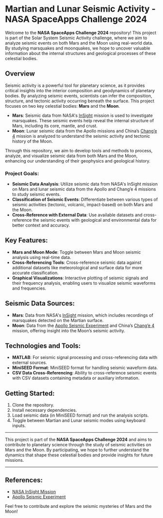 <h1>Martian and Lunar Seismic Activity - NASA SpaceApps Challenge 2024</h1>

<p>Welcome to the <strong>NASA SpaceApps Challenge 2024</strong> repository! This project is part of the Solar System Seismic Activity challenge, where we aim to analyze seismic events on both Mars and the Moon using real-world data. By studying marsquakes and moonquakes, we hope to uncover valuable information about the internal structures and geological processes of these celestial bodies.</p>

<h2>Overview</h2>

<p>Seismic activity is a powerful tool for planetary science, as it provides critical insights into the interior composition and geodynamics of planetary bodies. By analyzing seismic events, scientists can infer the composition, structure, and tectonic activity occurring beneath the surface. This project focuses on two key celestial bodies: <strong>Mars</strong> and the <strong>Moon</strong>.</p>

<ul>
  <li><strong>Mars</strong>: Seismic data from NASA's <a href="https://mars.nasa.gov/insight/">InSight</a> mission is used to investigate marsquakes. These seismic events help reveal the internal structure of Mars, including its core, mantle, and crust.</li>
  <li><strong>Moon</strong>: Lunar seismic data from the Apollo missions and China’s <a href="https://www.nasa.gov/feature/china-s-chang-e-4-mission">Chang’e 4</a> mission is analyzed to understand the seismic activity and tectonic history of the Moon.</li>
</ul>

<p>Through this repository, we aim to develop tools and methods to process, analyze, and visualize seismic data from both Mars and the Moon, enhancing our understanding of their geophysics and geological history.</p>

<h3>Project Goals:</h3>
<ul>
  <li><strong>Seismic Data Analysis</strong>: Utilize seismic data from NASA's InSight mission on Mars and lunar seismic data from the Apollo and Chang’e 4 missions to study seismic events.</li>
  <li><strong>Classification of Seismic Events</strong>: Differentiate between various types of seismic activities (tectonic, volcanic, impact-based) on both Mars and the Moon.</li>
  <li><strong>Cross-Reference with External Data</strong>: Use available datasets and cross-reference the seismic events with geological and environmental data for better context and accuracy.</li>
</ul>

<h2>Key Features:</h2>
<ul>
  <li><strong>Mars and Moon Mode</strong>: Toggle between Mars and Moon seismic analysis using real-time data.</li>
  <li><strong>Cross-Referencing Tools</strong>: Cross-reference seismic data against additional datasets like meteorological and surface data for more accurate classification.</li>
  <li><strong>Graphical Visualizations</strong>: Interactive plotting of seismic signals and their frequency analysis, enabling users to visualize seismic waveforms and frequencies.</li>
</ul>

<h2>Seismic Data Sources:</h2>
<ul>
  <li><strong>Mars</strong>: Data from NASA's <a href="https://mars.nasa.gov/insight/">InSight</a> mission, which includes recordings of marsquakes detected on the Martian surface.</li>
  <li><strong>Moon</strong>: Data from the <a href="https://nssdc.gsfc.nasa.gov/nmc/experiment/display.action?id=1969-059A-04">Apollo Seismic Experiment</a> and China’s <a href="https://www.nasa.gov/feature/china-s-chang-e-4-mission">Chang’e 4</a> mission, offering insight into the Moon’s seismic activity.</li>
</ul>

<h2>Technologies and Tools:</h2>
<ul>
  <li><strong>MATLAB</strong>: For seismic signal processing and cross-referencing data with external sources.</li>
  <li><strong>MiniSEED Format</strong>: MiniSEED format for handling seismic waveform data.</li>
  <li><strong>CSV Data Cross-Referencing</strong>: Ability to cross-reference seismic events with CSV datasets containing metadata or auxiliary information.</li>
</ul>

<h2>Getting Started:</h2>
<ol>
  <li>Clone the repository.</li>
  <li>Install necessary dependencies.</li>
  <li>Load seismic data (in MiniSEED format) and run the analysis scripts.</li>
  <li>Toggle between Martian and Lunar seismic modes using keyboard inputs.</li>
</ol>

<hr>

<p>This project is part of the <strong>NASA SpaceApps Challenge 2024</strong> and aims to contribute to planetary science through the study of seismic activities on Mars and the Moon. By participating, we hope to further understand the dynamics that shape these celestial bodies and provide insights for future missions.</p>

<hr>

<h2>References:</h2>
<ul>
  <li><a href="https://mars.nasa.gov/insight/">NASA InSight Mission</a></li>
  <li><a href="https://nssdc.gsfc.nasa.gov/nmc/experiment/display.action?id=1969-059A-04">Apollo Seismic Experiment</a></li>
  
</ul>

<p>Feel free to contribute and explore the seismic mysteries of Mars and the Moon!</p>
    
